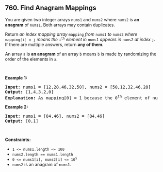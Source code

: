 <h2>760. Find Anagram Mappings</h2>

<p>You are given two integer arrays <code>nums1</code> and <code>nums2</code> where <code>nums2</code> is <strong>an anagram</strong> of <code>nums1</code>. Both arrays may contain duplicates.</p>

<p>Return <em>an index mapping array </em><code>mapping</code><em> from </em><code>nums1</code><em> to </em><code>nums2</code><em> where </em><code>mapping[i] = j</code><em> means the </em><code>i<sup>th</sup></code><em> element in </em><code>nums1</code><em> appears in </em><code>nums2</code><em> at index </em><code>j</code>. If there are multiple answers, return <strong>any of them</strong>.</p>

<p>An array <code>a</code> is <strong>an anagram</strong> of an array <code>b</code> means <code>b</code> is made by randomizing the order of the elements in <code>a</code>.</p>

<p>&nbsp;</p>
<p><strong class="example">Example 1:</strong></p>

<pre>
<strong>Input:</strong> nums1 = [12,28,46,32,50], nums2 = [50,12,32,46,28]
<strong>Output:</strong> [1,4,3,2,0]
<strong>Explanation:</strong> As mapping[0] = 1 because the 0<sup>th</sup> element of nums1 appears at nums2[1], and mapping[1] = 4 because the 1<sup>st</sup> element of nums1 appears at nums2[4], and so on.
</pre>

<p><strong class="example">Example 2:</strong></p>

<pre>
<strong>Input:</strong> nums1 = [84,46], nums2 = [84,46]
<strong>Output:</strong> [0,1]
</pre>

<p>&nbsp;</p>
<p><strong>Constraints:</strong></p>

<ul>
	<li><code>1 &lt;= nums1.length &lt;= 100</code></li>
	<li><code>nums2.length == nums1.length</code></li>
	<li><code>0 &lt;= nums1[i], nums2[i] &lt;= 10<sup>5</sup></code></li>
	<li><code>nums2</code> is an anagram of <code>nums1</code>.</li>
</ul>
